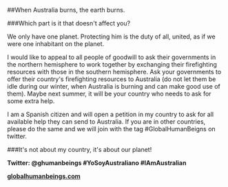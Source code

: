 ##When Australia burns, the earth burns.

###Which part is it that doesn't affect you? 

We only have one planet. Protecting him is the duty of all, united, as if we were one inhabitant on the planet.

I would like to appeal to all people of goodwill to ask their governments in the northern hemisphere to work together by exchanging their firefighting resources with those in the southern hemisphere. Ask your governments to offer their country's firefighting resources to Australia (do not let them be idle during our winter, when Australia is burning and can make good use of them). Maybe next summer, it will be your country who needs to ask for some extra help.

I am a Spanish citizen and will open a petition in my country to ask for all available help they can send to Australia. If you are in other countries, please do the same and we will join with the tag #GlobalHumanBeigns on twitter.

###It's not about my country, it's about our planet!


**Twitter: @ghumanbeings #YoSoyAustraliano #IAmAustralian**

**[globalhumanbeings.com](http://www.globalhumanbeings.com)**
